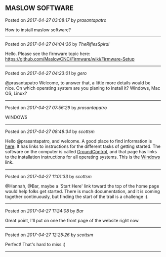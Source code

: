 ## MASLOW SOFTWARE
Posted on *2017-04-27 03:08:17* by *prasantapatro*

How to install maslow software?

---

Posted on *2017-04-27 04:04:36* by *TheRiflesSpiral*

Hello. Please see the firmware topic here: https://github.com/MaslowCNC/Firmware/wiki/Firmware-Setup

---

Posted on *2017-04-27 04:23:01* by *gero*

@prasantapatro Welcome, to answer that, a little more details would be nice. On which operating system are you planing to install it? Windows, Mac OS, Linux?

---

Posted on *2017-04-27 07:56:29* by *prasantapatro*

WINDOWS

---

Posted on *2017-04-27 08:48:34* by *scottsm*

Hello @prasantapatro, and welcome. A good place to find information is [here](http://www.maslowcnc.com/assemblyguide/). It has links to instructions for the different tasks of getting started.
The software on the computer is called [GroundControl](https://github.com/MaslowCNC/GroundControl/wiki/How-to-Install-Ground-Control), and that page has links to the installation instructions for all operating systems. This is the  [Windows](https://github.com/MaslowCNC/GroundControl/wiki/Windows) link.

---

Posted on *2017-04-27 11:01:33* by *scottsm*

@Hannah, @Bar, maybe a 'Start Here' link toward the top of the home page would help folks get started. There is much documentation, and it is coming together continuously, but finding the start of the trail is a challenge :).

---

Posted on *2017-04-27 11:24:08* by *Bar*

Great point, I'll put on one the front page of the website right now

---

Posted on *2017-04-27 12:25:26* by *scottsm*

Perfect! That's hard to miss :)

---

